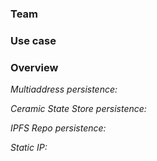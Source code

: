 ### Team
<!--Team name or your github handle if you are a team of one-->

### Use case
<!--A few words about what how your node will be used so we can make recommendations for your setup-->

### Overview
<!--How are you running your nodes? What cloud infrastructure? Are you running IPFS out-of-process?-->

*Multiaddress persistence:*
<!--What are you doing to ensure your multiaddress won't change?-->

*Ceramic State Store persistence:*
<!--What are you doing to ensure your Ceramic data doesn't get lost?-->

*IPFS Repo persistence:*
<!--What are you doing to ensure your IPFS data doesn't get lost?-->

*Static IP:*
<!--Static IP address of the machine your Ceramic daemon runs on.-->
